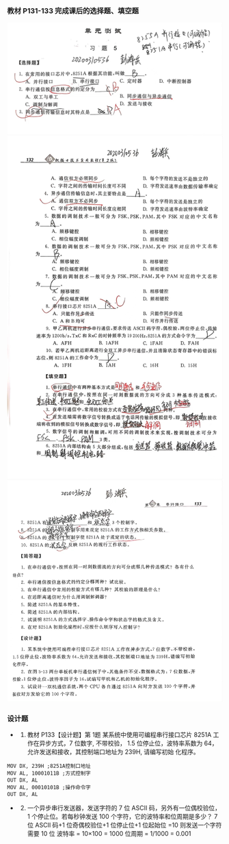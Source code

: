 ### 教材 P131-133 完成课后的选择题、填空题

![](https://raw.githubusercontent.com/Clear-Love/image/main/image/a3ebfd633ff5b83afbf639b433d9648.jpg)
![](https://raw.githubusercontent.com/Clear-Love/image/main/image/ca9c1a120b16eac1aa48b4d6341be7b.jpg)
![](https://raw.githubusercontent.com/Clear-Love/image/main/image/db6cae5cac875bbfa9e3f31e3b26810.jpg)


### 设计题

- 1. 教材 P133【设计题】第 1题
	某系统中使用可编程串行接口芯片 8251A 工作在异步方式，7 位数字, 不带校验，
1.5 位停止位，波特率系数为 64，允许发送和接收，其控制端口地址为 239H, 请编写初始
化程序。
```armasm
MOV DX, 239H ;8251A控制口地址
MOV AL, 10001011B ;方式控制字
OUT DX, AL
MOV AL, 00010101B ;操作命令字
OUT DX, AL
```

- 2. 一个异步串行发送器，发送字符的 7 位 ASCII 码，另外有一位偶校验位，1 个停止位。若每秒钟发送 100 个字符，它的波特率和位周期是多少？
    7 位 ASCII 码+1 位奇偶校验位+1 位停止位+1 位起始位 =10
    则发送一个字符需要 10 位
    波特率 = 10×100 = 1000
    位周期 = 1/1000 = 0.001